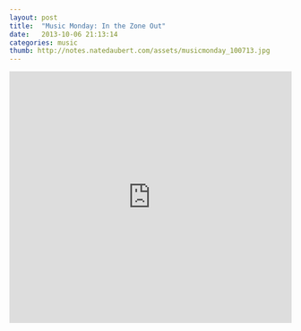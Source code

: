 ```yaml
---
layout: post
title:  "Music Monday: In the Zone Out"
date:   2013-10-06 21:13:14
categories: music
thumb: http://notes.natedaubert.com/assets/musicmonday_100713.jpg
---
```


<iframe width="100%" height="450" scrolling="no" frameborder="no" src="https://w.soundcloud.com/player/?url=http%3A%2F%2Fapi.soundcloud.com%2Fplaylists%2F11638288&amp;color=064352&amp;auto_play=false&amp;show_artwork=false"></iframe>






